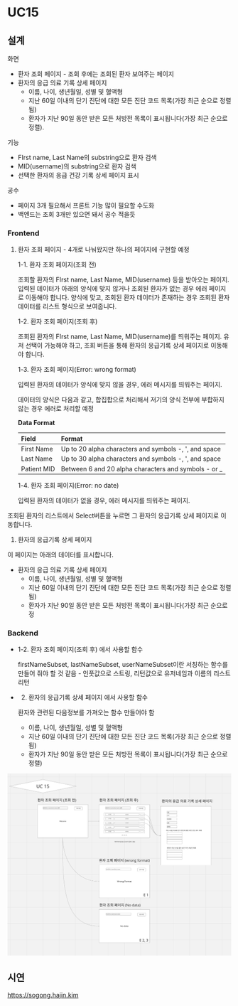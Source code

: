 # UC15

## 설계

화면

- 환자 조회 페이지 - 조회 후에는 조회된 환자 보여주는 페이지
- 환자의 응급 의료 기록 상세 페이지
  - 이름, 나이, 생년월일, 성별 및 혈액형
  - 지난 60일 이내의 단기 진단에 대한 모든 진단 코드 목록(가장 최근 순으로 정렬됨)
  - 환자가 지난 90일 동안 받은 모든 처방전 목록이 표시됩니다(가장 최근 순으로 정렬).

기능

- FIrst name, Last Name의 substring으로 환자 검색
- MID(username)의 substring으로 환자 검색
- 선택한 환자의 응급 건강 기록 상세 페이지 표시

공수

- 페이지 3개 필요해서 프론트 기능 많이 필요할 수도화
- 백엔드는 조회 3개만 있으면 돼서 공수 적을듯

### Frontend

1. 환자 조회 페이지 - 4개로 나눠왔지만 하나의 페이지에 구현할 예정

    1-1.  환자 조회 페이지(조회 전)

    조회할 환자의 FIrst name, Last Name, MID(username) 등을 받아오는 페이지. 입력된 데이터가 아래의 양식에 맞지 않거나 조회된 환자가 없는 경우 에러 페이지로 이동해야 합니다. 양식에 맞고, 조회된 환자 데이터가 존재하는 경우 조회된 환자 데이터를 리스트 형식으로 보여줍니다.

    1-2. 환자 조회 페이지(조회 후)

    조회된 환자의 FIrst name, Last Name, MID(username)를 띄워주는 페이지. 유저 선택이 가능해야 하고, 조회 버튼을 통해 환자의 응급기록 상세 페이지로 이동해야 합니다.

    1-3. 환자 조회 페이지(Error: wrong format)

    입력된 환자의 데이터가 양식에 맞지 않을 경우, 에러 메시지를 띄워주는 페이지.

    데이터의 양식은 다음과 같고, 합집합으로 처리해서 저기의 양식 전부에 부합하지 않는 경우 에러로 처리할 예정

    **Data Format**

    | Field       | Format                                                |
    | ----------- | ----------------------------------------------------- |
    | First Name  | Up to 20 alpha characters and symbols -, ', and space |
    | Last Name   | Up to 30 alpha characters and symbols -, ', and space |
    | Patient MID | Between 6 and 20 alpha characters and symbols - or _  |

    1-4. 환자 조회 페이지(Error: no date)

    입력된 환자의 데이터가 없을 경우, 에러 메시지를 띄워주는 페이지.

조회된 환자의 리스트에서 Select버튼을 누르면 그 환자의 응급기록 상세 페이지로 이동합니다.

1. 환자의 응급기록 상세 페이지

이 페이지는 아래의 데이터를 표시합니다.

- 환자의 응급 의료 기록 상세 페이지
  - 이름, 나이, 생년월일, 성별 및 혈액형
  - 지난 60일 이내의 단기 진단에 대한 모든 진단 코드 목록(가장 최근 순으로 정렬됨)
  - 환자가 지난 90일 동안 받은 모든 처방전 목록이 표시됩니다(가장 최근 순으로 정

### Backend

- 1-2. 환자 조회 페이지(조회 후) 에서 사용할 함수

    firstNameSubset, lastNameSubset, userNameSubset이란 서칭하는 함수를 만들어 줘야 할 것 같음 - 인풋값으로 스트링, 리턴값으로 유저네임과 이름의 리스트 리턴

- 2. 환자의 응급기록 상세 페이지 에서 사용할 함수

    환자와 관련된 다음정보를 가져오는 함수 만들어야 함

  - 이름, 나이, 생년월일, 성별 및 혈액형
  - 지난 60일 이내의 단기 진단에 대한 모든 진단 코드 목록(가장 최근 순으로 정렬됨)
  - 환자가 지난 90일 동안 받은 모든 처방전 목록이 표시됩니다(가장 최근 순으로 정렬)

![Untitled](resources/uc15_diagram.png)

## 시연

<https://sogong.hajin.kim>

